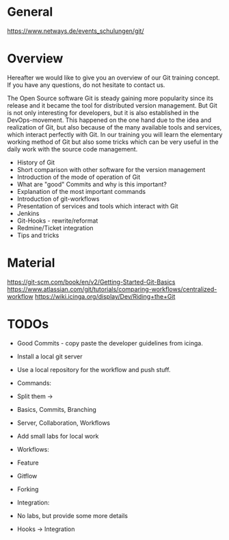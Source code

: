 # General

https://www.netways.de/events_schulungen/git/

# Overview

Hereafter we would like to give you an overview of our Git training concept. If you have any questions, do not hesitate to contact us.

The Open Source software Git is steady gaining more popularity since its release and it became the tool for distributed version management. But Git is not only interesting for developers, but it is also established in the DevOps-movement. This happened on the one hand due to the idea and realization of Git, but also because of the many available tools and services, which interact perfectly with Git.
In our training you will learn the elementary working method of Git but also some tricks which can be very useful in the daily work with the source code management.


* History of Git
* Short comparison with other software  for the version management
* Introduction of the mode of operation of Git
* What are "good" Commits and why is this important?
* Explanation of the most important commands
* Introduction of git-workflows
* Presentation of services and tools which interact with Git
 * Jenkins
 * Git-Hooks - rewrite/reformat
 * Redmine/Ticket integration
* Tips and tricks

# Material

https://git-scm.com/book/en/v2/Getting-Started-Git-Basics
https://www.atlassian.com/git/tutorials/comparing-workflows/centralized-workflow
https://wiki.icinga.org/display/Dev/Riding+the+Git

# TODOs

* Good Commits - copy paste the developer guidelines from icinga.

* Install a local git server
* Use a local repository for the workflow and push stuff.
* Commands:
 * Split them ->
  * Basics, Commits, Branching
  * Server, Collaboration, Workflows
 * Add small labs for local work
* Workflows:
 * Feature
 * Gitflow
 * Forking
* Integration:
 * No labs, but provide some more details
* Hooks -> Integration
